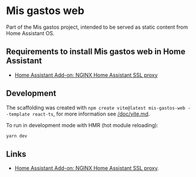 # Mis gastos web

Part of the Mis gastos project, intended to be served as static content from Home Assistant OS.

## Requirements to install Mis gastos web in Home Assistant

- [Home Assistant Add-on: NGINX Home Assistant SSL proxy](https://github.com/home-assistant/addons/tree/master/nginx_proxy)

## Development

The scaffolding was created with `npm create vite@latest mis-gastos-web --template react-ts`, for more information see [/doc/vite.md](/doc/vite.md).

To run in development mode with HMR (hot module reloading):

```bash
yarn dev
```

## Links

- [Home Assistant Add-on: NGINX Home Assistant SSL proxy](https://github.com/home-assistant/addons/tree/master/nginx_proxy).
